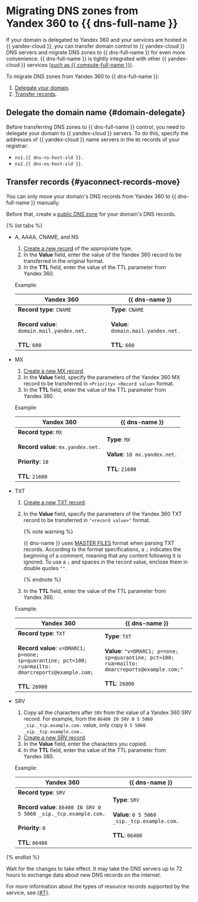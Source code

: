 # Migrating DNS zones from Yandex 360 to {{ dns-full-name }}

If your domain is delegated to Yandex 360 and your services are hosted in {{ yandex-cloud }}, you can transfer domain control to {{ yandex-cloud }} DNS servers and migrate DNS zones to {{ dns-full-name }} for even more convenience. {{ dns-full-name }} is tightly integrated with other {{ yandex-cloud }} services ([such as {{ compute-full-name }}](../../dns/concepts/compute-integration.md)).

To migrate DNS zones from Yandex 360 to {{ dns-full-name }}:
1. [Delegate your domain](#domain-delegate).
1. [Transfer records](#yaconnect-records-move).

## Delegate the domain name {#domain-delegate}

Before transferring DNS zones to {{ dns-full-name }} control, you need to delegate your domain to {{ yandex-cloud }} servers. To do this, specify the addresses of {{ yandex-cloud }} name servers in the `NS` records of your registrar:


* `ns1.{{ dns-ns-host-sld }}.`
* `ns2.{{ dns-ns-host-sld }}.`



## Transfer records {#yaconnect-records-move}

You can only move your domain's DNS records from Yandex 360 to {{ dns-full-name }} manually.

Before that, create a [public DNS zone](../../dns/operations/zone-create-public.md) for your domain's DNS records.

{% list tabs %}

- A, AAAA, CNAME, and NS

   1. [Create a new record](../../dns/operations/resource-record-create.md) of the appropriate type.
   1. In the **Value** field, enter the value of the Yandex 360 record to be transferred in the original format.
   1. In the **TTL** field, enter the value of the TTL parameter from Yandex 360.

   Example:

   | Yandex 360 | {{ dns-name }} |
   --- | ---
   | **Record type**: `CNAME`</br></br>**Record value**: `domain.mail.yandex.net.`</br></br>**TTL**: `600` | **Type**: `CNAME`</br></br>**Value**: `domain.mail.yandex.net.`</br></br>**TTL**: `600` |

- MX

   1. [Create a new MX record](../../dns/operations/resource-record-create.md).
   1. In the **Value** field, specify the parameters of the Yandex 360 MX record to be transferred in `<Priority> <Record value>` format.
   1. In the **TTL** field, enter the value of the TTL parameter from Yandex 360.

   Example:

   | Yandex 360 | {{ dns-name }} |
   --- | ---
   | **Record type**: `MX`</br></br>**Record value**: `mx.yandex.net.`</br></br>**Priority**: `10`</br></br>**TTL**: `21600` | **Type**: `MX`</br></br>**Value**: `10 mx.yandex.net.`</br></br>**TTL**: `21600` |

- TXT

   1. [Create a new TXT record](../../dns/operations/resource-record-create.md).
   1. In the **Value** field, specify the parameters of the Yandex 360 TXT record to be transferred in `"<record value>"` format.

      {% note warning %}

      {{ dns-name }} uses [MASTER FILES](https://www.ietf.org/rfc/rfc1035.html#section-5) format when parsing TXT records. According to the format specifications, a `;` indicates the beginning of a comment, meaning that any content following it is ignored. To use a `;` and spaces in the record value, enclose them in double quotes `""`.

      {% endnote %}

   1. In the **TTL** field, enter the value of the TTL parameter from Yandex 360.

   Example:

   | Yandex 360 | {{ dns-name }} |
   --- | ---
   | **Record type**: `TXT`</br></br>**Record value**: `v=DMARC1; p=none;`</br>`sp=quarantine; pct=100;`</br>`rua=mailto: dmarcreports@example.com;`</br></br>**TTL**: `26000` | **Type**: `TXT`</br></br>**Value**: `"v=DMARC1; p=none;`</br>`sp=quarantine; pct=100;`</br>`rua=mailto: dmarcreports@example.com;"`</br></br>**TTL**: `26000` |

- SRV

   1. Copy all the characters after `SRV` from the value of a Yandex 360 SRV record. For example, from the `86400 IN SRV 0 5 5060 _sip._tcp.example.com.` value, only copy `0 5 5060 _sip._tcp.example.com.`.
   1. [Create a new SRV record](../../dns/operations/resource-record-create.md).
   1. In the **Value** field, enter the characters you copied.
   1. In the **TTL** field, enter the value of the TTL parameter from Yandex 360.

   Example:

   | Yandex 360 | {{ dns-name }} |
   --- | ---
   | **Record type**: `SRV`</br></br>**Record value**: `86400 IN SRV 0 5 5060 _sip._tcp.example.com.`</br></br>**Priority**: `0`</br></br>**TTL**: `86400` | **Type**: `SRV`</br></br>**Value**: `0 5 5060 _sip._tcp.example.com.`</br></br>**TTL**: `86400` |

{% endlist %}

Wait for the changes to take effect. It may take the DNS servers up to 72 hours to exchange data about new DNS records on the internet.

For more information about the types of resource records supported by the service, see [{#T}](../../dns/concepts/resource-record.md).
